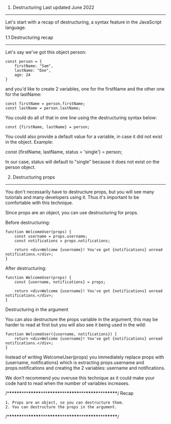 1. Destructuring
   Last updated June 2022

---

Let's start with a recap of destructuring, a syntax feature in the JavaScript language.

1.1 Destructuring recap

---

Let's say we've got this object person:

```
const person = {
    firstName: "Sam",
    lastName: "Doe",
    age: 24
}
```

and you'd like to create 2 variables, one for the firstName and the other one for the lastName:

```
const firstName = person.firstName;
const lastName = person.lastName;
```

You could do all of that in one line using the destructuring syntax below:

```
const {firstName, lastName} = person;
```

You could also provide a default value for a variable, in case it did not exist in the object. Example:

const {firstName, lastName, status = 'single'} = person;

In our case, status will default to "single" because it does not exist on the person object.

2. Destructuring props

---

You don't necessarily have to destructure props, but you will see many tutorials and many developers using it. Thus it's important to be comfortable with this technique.

Since props are an object, you can use destructuring for props.

Before destructuring:

```
function WelcomeUser(props) {
    const username = props.username;
    const notifications = props.notifications;

    return <div>Welcome {username}! You've got {notifications} unread notifications.</div>;
}
```

After destructuring:

```
function WelcomeUser(props) {
    const {username, notifications} = props;

    return <div>Welcome {username}! You've got {notifications} unread notifications.</div>;
}
```

Destructuring in the argument

You can also destructure the props variable in the argument, this may be harder to read at first but you will also see it being used in the wild:

```
function WelcomeUser({username, notifications}) {
    return <div>Welcome {username}! You've got {notifications} unread notifications.</div>;
}
```

Instead of writing WelcomeUser(props) you immediately replace props with {username, notifications} which is extracting props.username and props.notifications and creating the 2 variables: username and notifications.

We don't recommend you overuse this technique as it could make your code hard to read when the number of variables increases.

/\***\*\*\*\*\***\*\*\***\*\*\*\*\***\*\*\***\*\*\*\*\***\*\*\***\*\*\*\*\***\*\*\***\*\*\*\*\***\*\*\***\*\*\*\*\***/
Recap

    1. Props are an object, so you can destructure them.
    2. You can destructure the props in the argument.

/\***\*\*\*\*\***\*\*\***\*\*\*\*\***\*\*\***\*\*\*\*\***\*\*\***\*\*\*\*\***\*\*\***\*\*\*\*\***\*\*\***\*\*\*\*\***/
